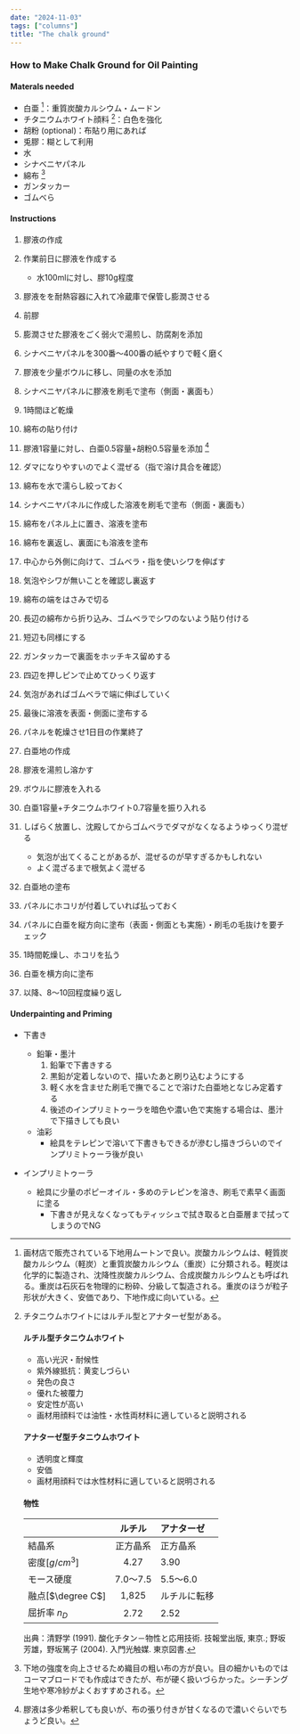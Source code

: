 ```yaml
---
date: "2024-11-03"
tags: ["columns"]
title: "The chalk ground"
---
```


### How to Make Chalk Ground for Oil Painting

#### Materals needed
- 白亜 [^1]：重質炭酸カルシウム・ムードン
- チタニウムホワイト顔料 [^2]：白色を強化
- 胡粉 (optional)：布貼り用にあれば
- 兎膠：糊として利用
- 水
- シナベニヤパネル
- 綿布 [^3]
- ガンタッカー
- ゴムべら

#### Instructions

1. 膠液の作成
  1. 作業前日に膠液を作成する
     - 水100mlに対し、膠10g程度
  2. 膠液をを耐熱容器に入れて冷蔵庫で保管し膨潤させる

2. 前膠
  1. 膨潤させた膠液をごく弱火で湯煎し、防腐剤を添加
  2. シナベニヤパネルを300番～400番の紙やすりで軽く磨く
  3. 膠液を少量ボウルに移し、同量の水を添加
  4. シナベニヤパネルに膠液を刷毛で塗布（側面・裏面も）
  5. 1時間ほど乾燥

3. 綿布の貼り付け
  1. 膠液1容量に対し、白亜0.5容量+胡粉0.5容量を添加 [^4]
  2. ダマになりやすいのでよく混ぜる（指で溶け具合を確認）
  3. 綿布を水で濡らし絞っておく
  4. シナベニヤパネルに作成した溶液を刷毛で塗布（側面・裏面も）
  5. 綿布をパネル上に置き、溶液を塗布
  6. 綿布を裏返し、裏面にも溶液を塗布
  7. 中心から外側に向けて、ゴムベラ・指を使いシワを伸ばす
  8. 気泡やシワが無いことを確認し裏返す
  9. 綿布の端をはさみで切る
  10. 長辺の綿布から折り込み、ゴムベラでシワのないよう貼り付ける
  11. 短辺も同様にする
  12. ガンタッカーで裏面をホッチキス留めする
  13. 四辺を押しピンで止めてひっくり返す
  14. 気泡があればゴムベラで端に伸ばしていく
  15. 最後に溶液を表面・側面に塗布する
  16. パネルを乾燥させ1日目の作業終了

4. 白亜地の作成
  1. 膠液を湯煎し溶かす
  2. ボウルに膠液を入れる
  3. 白亜1容量+チタニウムホワイト0.7容量を振り入れる
  4. しばらく放置し、沈殿してからゴムベラでダマがなくなるようゆっくり混ぜる
      - 気泡が出てくることがあるが、混ぜるのが早すぎるかもしれない
      - よく混ざるまで根気よく混ぜる

5. 白亜地の塗布
  1. パネルにホコリが付着していれば払っておく
  2. パネルに白亜を縦方向に塗布（表面・側面とも実施）・刷毛の毛抜けを要チェック
  3. 1時間乾燥し、ホコリを払う
  4. 白亜を横方向に塗布
  5. 以降、8～10回程度繰り返し


#### Underpainting and Priming

- 下書き
  - 鉛筆・墨汁
    1. 鉛筆で下書きする
    2. 黒鉛が定着しないので、描いたあと刷り込むようにする
    3. 軽く水を含ませた刷毛で撫でることで溶けた白亜地となじみ定着する
    4. 後述のインプリミトゥーラを暗色や濃い色で実施する場合は、墨汁で下描きしても良い
  - 油彩
    -  絵具をテレピンで溶いて下書きもできるが滲むし描きづらいのでインプリミトゥーラ後が良い

- インプリミトゥーラ
  - 絵具に少量のポピーオイル・多めのテレピンを溶き、刷毛で素早く画面に塗る
	- 下書きが見えなくなってもティッシュで拭き取ると白亜層まで拭ってしまうのでNG


[^1]: 画材店で販売されている下地用ムートンで良い。炭酸カルシウムは、軽質炭酸カルシウム（軽炭）と重質炭酸カルシウム（重炭）に分類される。軽炭は化学的に製造され、沈降性炭酸カルシウム、合成炭酸カルシウムとも呼ばれる。重炭は石灰石を物理的に粉砕、分級して製造される。重炭のほうが粒子形状が大きく、安価であり、下地作成に向いている。

[^2]: チタニウムホワイトにはルチル型とアナターゼ型がある。
    #### ルチル型チタニウムホワイト
    - 高い光沢・耐候性
    - 紫外線抵抗：黄変しづらい
    - 発色の良さ
    - 優れた被覆力
    - 安定性が高い
    - 画材用顔料では油性・水性両材料に適していると説明される
    #### アナターゼ型チタニウムホワイト
    - 透明度と輝度
    - 安価
    - 画材用顔料では水性材料に適していると説明される

    #### 物性
    |                   |  ルチル  | アナターゼ   |
    | :---------------- | :------: | :----------- |
    | 結晶系            | 正方晶系 | 正方晶系     |
    | 密度[$g/cm^3$]    |   4.27   | 3.90         |
    | モース硬度        | 7.0～7.5 | 5.5～6.0     |
    | 融点[$\degree C$] |  1,825   | ルチルに転移 |
    | 屈折率 $n_D$      |   2.72   | 2.52         |

    出典：清野学 (1991). 酸化チタン－物性と応用技術. 技報堂出版, 東京.; 野坂芳雄，野坂篤子 (2004). 入門光触媒. 東京図書.

[^3]: 下地の強度を向上させるため織目の粗い布の方が良い。目の細かいものではコーマブロードでも作成はできたが、布が硬く扱いづらかった。シーチング生地や寒冷紗がよくおすすめされる。

[^4]: 膠液は多少希釈しても良いが、布の張り付きが甘くなるので濃いぐらいでちょうど良い。
